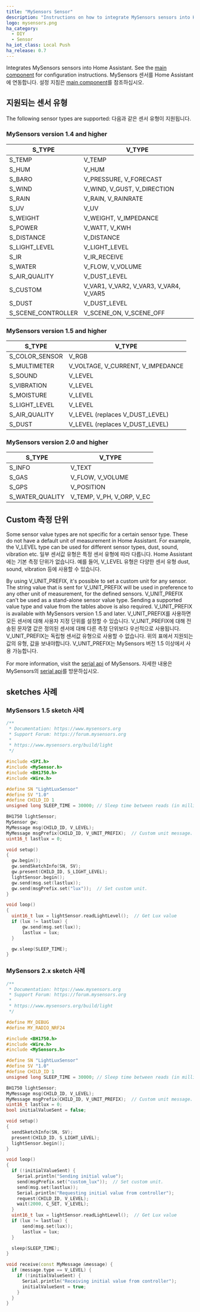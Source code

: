 ```yaml
---
title: "MySensors Sensor"
description: "Instructions on how to integrate MySensors sensors into Home Assistant."
logo: mysensors.png
ha_category:
  - DIY
  - Sensor
ha_iot_class: Local Push
ha_release: 0.7
---
```


Integrates MySensors sensors into Home Assistant. See the [main component] for configuration instructions.
MySensors 센서를 Home Assistant에 연동합니다. 설정 지침은 [main component]를 참조하십시오.

## 지원되는 센서 유형

The following sensor types are supported:
다음과 같은 센서 유형이 지원됩니다.

### MySensors version 1.4 and higher

S_TYPE             | V_TYPE
-------------------|---------------------------------------
S_TEMP             | V_TEMP
S_HUM              | V_HUM
S_BARO             | V_PRESSURE, V_FORECAST
S_WIND             | V_WIND, V_GUST, V_DIRECTION
S_RAIN             | V_RAIN, V_RAINRATE
S_UV               | V_UV
S_WEIGHT           | V_WEIGHT, V_IMPEDANCE
S_POWER            | V_WATT, V_KWH
S_DISTANCE         | V_DISTANCE
S_LIGHT_LEVEL      | V_LIGHT_LEVEL
S_IR               | V_IR_RECEIVE
S_WATER            | V_FLOW, V_VOLUME
S_AIR_QUALITY      | V_DUST_LEVEL
S_CUSTOM           | V_VAR1, V_VAR2, V_VAR3, V_VAR4, V_VAR5
S_DUST             | V_DUST_LEVEL
S_SCENE_CONTROLLER | V_SCENE_ON, V_SCENE_OFF

### MySensors version 1.5 and higher

S_TYPE         | V_TYPE
---------------|----------------------------------
S_COLOR_SENSOR | V_RGB
S_MULTIMETER   | V_VOLTAGE, V_CURRENT, V_IMPEDANCE
S_SOUND        | V_LEVEL
S_VIBRATION    | V_LEVEL
S_MOISTURE     | V_LEVEL
S_LIGHT_LEVEL  | V_LEVEL
S_AIR_QUALITY  | V_LEVEL (replaces V_DUST_LEVEL)
S_DUST         | V_LEVEL (replaces V_DUST_LEVEL)

### MySensors version 2.0 and higher

S_TYPE          | V_TYPE
----------------|--------------------------
S_INFO          | V_TEXT
S_GAS           | V_FLOW, V_VOLUME
S_GPS           | V_POSITION
S_WATER_QUALITY | V_TEMP, V_PH, V_ORP, V_EC

## Custom 측정 단위

Some sensor value types are not specific for a certain sensor type. These do not have a default unit of measurement in Home Assistant. For example, the V_LEVEL type can be used for different sensor types, dust, sound, vibration etc.
일부 센서값 유형은 특정 센서 유형에 따라 다릅니다. Home Assistant에는 기본 측정 단위가 없습니다. 예를 들어, V_LEVEL 유형은 다양한 센서 유형 dust, sound, vibration 등에 사용할 수 있습니다.

By using V_UNIT_PREFIX, it's possible to set a custom unit for any sensor. The string value that is sent for V_UNIT_PREFIX will be used in preference to any other unit of measurement, for the defined sensors. V_UNIT_PREFIX can't be used as a stand-alone sensor value type. Sending a supported value type and value from the tables above is also required. V_UNIT_PREFIX is available with MySensors version 1.5 and later.
V_UNIT_PREFIX를 사용하면 모든 센서에 대해 사용자 지정 단위를 설정할 수 있습니다. V_UNIT_PREFIX에 대해 전송된 문자열 값은 정의된 센서에 대해 다른 측정 단위보다 우선적으로 사용됩니다. V_UNIT_PREFIX는 독립형 센서값 유형으로 사용할 수 없습니다. 위의 표에서 지원되는 값의 유형, 값을 보내야합니다. V_UNIT_PREFIX는 MySensors 버전 1.5 이상에서 사용 가능합니다.

For more information, visit the [serial api] of MySensors.
자세한 내용은 MySensors의 [serial api]를 방문하십시오.

## sketches 사례

### MySensors 1.5 sketch 사례

```cpp
/**
 * Documentation: https://www.mysensors.org
 * Support Forum: https://forum.mysensors.org
 *
 * https://www.mysensors.org/build/light
 */

#include <SPI.h>
#include <MySensor.h>
#include <BH1750.h>
#include <Wire.h>

#define SN "LightLuxSensor"
#define SV "1.0"
#define CHILD_ID 1
unsigned long SLEEP_TIME = 30000; // Sleep time between reads (in milliseconds)

BH1750 lightSensor;
MySensor gw;
MyMessage msg(CHILD_ID, V_LEVEL);
MyMessage msgPrefix(CHILD_ID, V_UNIT_PREFIX);  // Custom unit message.
uint16_t lastlux = 0;

void setup()
{
  gw.begin();
  gw.sendSketchInfo(SN, SV);
  gw.present(CHILD_ID, S_LIGHT_LEVEL);
  lightSensor.begin();
  gw.send(msg.set(lastlux));
  gw.send(msgPrefix.set("lux"));  // Set custom unit.
}

void loop()
{
  uint16_t lux = lightSensor.readLightLevel();  // Get Lux value
  if (lux != lastlux) {
      gw.send(msg.set(lux));
      lastlux = lux;
  }

  gw.sleep(SLEEP_TIME);
}
```

### MySensors 2.x sketch 사례

```cpp
/**
 * Documentation: https://www.mysensors.org
 * Support Forum: https://forum.mysensors.org
 *
 * https://www.mysensors.org/build/light
 */

#define MY_DEBUG
#define MY_RADIO_NRF24

#include <BH1750.h>
#include <Wire.h>
#include <MySensors.h>

#define SN "LightLuxSensor"
#define SV "1.0"
#define CHILD_ID 1
unsigned long SLEEP_TIME = 30000; // Sleep time between reads (in milliseconds)

BH1750 lightSensor;
MyMessage msg(CHILD_ID, V_LEVEL);
MyMessage msgPrefix(CHILD_ID, V_UNIT_PREFIX);  // Custom unit message.
uint16_t lastlux = 0;
bool initialValueSent = false;

void setup()
{
  sendSketchInfo(SN, SV);
  present(CHILD_ID, S_LIGHT_LEVEL);
  lightSensor.begin();
}

void loop()
{
  if (!initialValueSent) {
    Serial.println("Sending initial value");
    send(msgPrefix.set("custom_lux"));  // Set custom unit.
    send(msg.set(lastlux));
    Serial.println("Requesting initial value from controller");
    request(CHILD_ID, V_LEVEL);
    wait(2000, C_SET, V_LEVEL);
  }
  uint16_t lux = lightSensor.readLightLevel();  // Get Lux value
  if (lux != lastlux) {
      send(msg.set(lux));
      lastlux = lux;
  }

  sleep(SLEEP_TIME);
}

void receive(const MyMessage &message) {
  if (message.type == V_LEVEL) {
    if (!initialValueSent) {
      Serial.println("Receiving initial value from controller");
      initialValueSent = true;
    }
  }
}
```

[main component]: /integrations/mysensors/
[serial api]: https://www.mysensors.org/download
